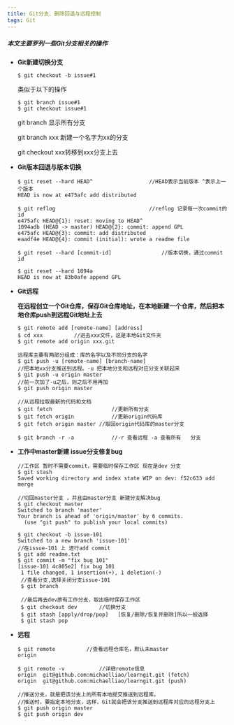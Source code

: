 ```yaml
---
title: Git分支、删除回退与远程控制
tags: Git
---
```

##### 本文主要罗列一些Git分支相关的操作

<!--more-->

- **Git新建切换分支**

  ```shell
  $ git checkout -b issue#1
  ```

  类似于以下的操作

  ```shell
  $ git branch issue#1
  $ git checkout issue#1
  ```

  git branch  显示所有分支

  git branch xxx  新建一个名字为xx的分支

  git checkout xxx转移到xxx分支上去
  
- **Git版本回退与版本切换**

  ```shell
  $ git reset --hard HEAD^					//HEAD表示当前版本 ^表示上一个版本
  HEAD is now at e475afc add distributed
  	
  $ git reflog								//reflog 记录每一次commit的id
  e475afc HEAD@{1}: reset: moving to HEAD^
  1094adb (HEAD -> master) HEAD@{2}: commit: append GPL
  e475afc HEAD@{3}: commit: add distributed
  eaadf4e HEAD@{4}: commit (initial): wrote a readme file
  
  $ git reset --hard [commit-id]				//版本切换，通过commit id
  
  $ git reset --hard 1094a 
  HEAD is now at 83b0afe append GPL
  ```

- **Git远程**

  ​		**在远程创立一个Git仓库，保存Git仓库地址，在本地新建一个仓库，然后把本地仓库push到远程Git地址上去**

  ```shell
  $ git remote add [remote-name] [address]
  $ cd xxx			//进去xxx文件，这是本地Git文件夹
  $ git remote add origin xxx.git
  
  远程库主要有两部分组成：库的名字以及不同分支的名字
  $ git push -u [remote-name] [branch-name]		
  //把本地xx分支推送到远程。-u 把本地分支和远程对应分支关联起来
  $ git push -u origin master
  //前一次加了-u之后，则之后不用再加
  $ git push origin master
  
  //从远程拉取最新的代码和文档
  $ git fetch					//更新所有分支
  $ git fetch origin			//更新origin代码库
  $ git fetch origin master	//取回origin代码库的master分支
  
  $ git branch -r -a 			//-r 查看远程 -a 查看所有   分支
  ```

- **工作中master新建 issue分支修复bug**

  ```shell
  //工作区 暂时不需要commit，需要临时保存工作区 现在是dev 分支
  $ git stash
  Saved working directory and index state WIP on dev: f52c633 add merge
  
  //切回master分支 ，并且由master分支 新建分支解决bug
  $ git checkout master
  Switched to branch 'master'
  Your branch is ahead of 'origin/master' by 6 commits.
    (use "git push" to publish your local commits)
  
  $ git checkout -b issue-101
  Switched to a new branch 'issue-101'
  //在issue-101 上 进行add commit
  $ git add readme.txt 
  $ git commit -m "fix bug 101"
  [issue-101 4c805e2] fix bug 101
   1 file changed, 1 insertion(+), 1 deletion(-)
   //查看分支,选择关闭分支issue-101
   $ git branch
   
   //最后再去dev原有工作分支，取出临时保存工作区
   $ git checkout dev		//切换分支
   $ git stash [apply/drop/pop]   [恢复/删除/恢复并删除]所以一般选择
   $ git stash pop
  ```

- **远程**

  ```shell
  $ git remote			//查看远程仓库名，默认未master
  origin
  
  $ git remote -v			//详细remote信息
  origin  git@github.com:michaelliao/learngit.git (fetch)
  origin  git@github.com:michaelliao/learngit.git (push)
  
  //推送分支，就是把该分支上的所有本地提交推送到远程库。
  //推送时，要指定本地分支，这样，Git就会把该分支推送到远程库对应的远程分支上
  $ git push origin master
  $ git push origin dev
  
  ```

  